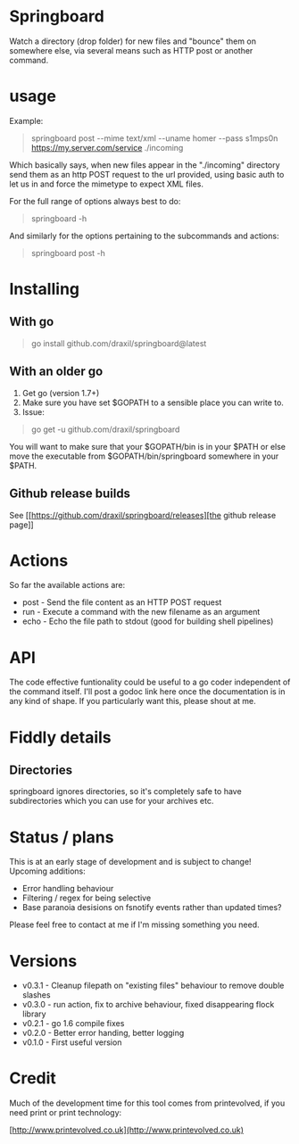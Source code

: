 # Springboard
Watch a directory (drop folder) for new files and "bounce" them on somewhere else, via several means such as HTTP post or another command.

# usage

Example:

> springboard post --mime text/xml --uname homer --pass s1mps0n https://my.server.com/service ./incoming

Which basically says, when new files appear in the "./incoming" directory send them as an http POST request to the url provided, using basic auth to let us in and force the mimetype to expect XML files.

For the full range of options always best to do:

> springboard -h
 
And similarly for the options pertaining to the subcommands and actions:
 
> springboard post -h

# Installing

## With go 
> go install github.com/draxil/springboard@latest

## With an older go
1. Get go (version 1.7+)
2. Make sure you have set $GOPATH to a sensible place you can write to. 
3. Issue:
> go get -u github.com/draxil/springboard

You will want to make sure that your $GOPATH/bin is in your $PATH or else move the executable from $GOPATH/bin/springboard somewhere in your $PATH.

## Github release builds
See [[https://github.com/draxil/springboard/releases][the github release page]]

# Actions
 
 So far the available actions are:
 
 * post - Send the file content as an HTTP POST request
 * run  - Execute a command with the new filename as an argument  
 * echo - Echo the file path to stdout (good for building shell pipelines)
 
# API

The code effective funtionality could be useful to a go coder independent of the command itself. I'll post a godoc link here once the documentation is in any kind of shape. If you particularly want this, please shout at me.

# Fiddly details

## Directories

springboard ignores directories, so it's completely safe to have subdirectories which you can use for your archives etc.

# Status / plans
 
 This is at an early stage of development and is subject to change! Upcoming additions:
 
* Error handling behaviour
* Filtering / regex for being selective
* Base paranoia desisions on fsnotify events rather than updated times?

Please feel free to contact at me if I'm missing something you need.

# Versions

* v0.3.1 - Cleanup filepath on "existing files" behaviour to remove double slashes
* v0.3.0 - run action, fix to archive behaviour, fixed disappearing flock library
* v0.2.1 - go 1.6 compile fixes
* v0.2.0 - Better error handing, better logging
* v0.1.0 - First useful version


# Credit

Much of the development time for this tool comes from printevolved, if you need print or print technology:

[http://www.printevolved.co.uk](http://www.printevolved.co.uk)
